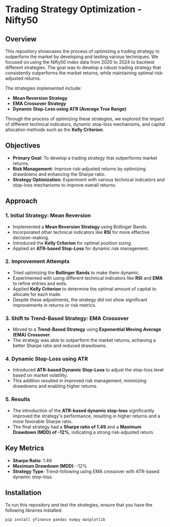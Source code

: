 # Trading Strategy Optimization - Nifty50

## Overview

This repository showcases the process of optimizing a trading strategy to outperform the market by developing and testing various techniques. We focused on using the Nifty50 index data from 2020 to 2024 to backtest different strategies. The goal was to develop a robust trading strategy that consistently outperforms the market returns, while maintaining optimal risk-adjusted returns.

The strategies implemented include:
- **Mean Reversion Strategy**
- **EMA Crossover Strategy**
- **Dynamic Stop-Loss using ATR (Average True Range)**

Through the process of optimizing these strategies, we explored the impact of different technical indicators, dynamic stop-loss mechanisms, and capital allocation methods such as the **Kelly Criterion**.

## Objectives

- **Primary Goal:** To develop a trading strategy that outperforms market returns.
- **Risk Management:** Improve risk-adjusted returns by optimizing drawdowns and enhancing the Sharpe ratio.
- **Strategy Optimization:** Experiment with various technical indicators and stop-loss mechanisms to improve overall returns.

## Approach

### 1. **Initial Strategy: Mean Reversion**
   - Implemented a **Mean Reversion Strategy** using Bollinger Bands.
   - Incorporated other technical indicators like **RSI** for more effective decision-making.
   - Introduced the **Kelly Criterion** for optimal position sizing.
   - Applied an **ATR-based Stop-Loss** for dynamic risk management.

### 2. **Improvement Attempts**
   - Tried optimizing the **Bollinger Bands** to make them dynamic.
   - Experimented with using different technical indicators like **RSI** and **EMA** to refine entries and exits.
   - Applied **Kelly Criterion** to determine the optimal amount of capital to allocate for each trade.
   - Despite these adjustments, the strategy did not show significant improvements in returns or risk metrics.

### 3. **Shift to Trend-Based Strategy: EMA Crossover**
   - Moved to a **Trend-Based Strategy** using **Exponential Moving Average (EMA) Crossover**.
   - The strategy was able to outperform the market returns, achieving a better Sharpe ratio and reduced drawdowns.

### 4. **Dynamic Stop-Loss using ATR**
   - Introduced **ATR-based Dynamic Stop-Loss** to adjust the stop-loss level based on market volatility.
   - This addition resulted in improved risk management, minimizing drawdowns and enabling higher returns.

### 5. **Results**
   - The introduction of the **ATR-based dynamic stop-loss** significantly improved the strategy's performance, resulting in higher returns and a more favorable Sharpe ratio.
   - The final strategy had a **Sharpe ratio of 1.49** and a **Maximum Drawdown (MDD) of -12%**, indicating a strong risk-adjusted return.

## Key Metrics

- **Sharpe Ratio**: 1.49
- **Maximum Drawdown (MDD)**: -12%
- **Strategy Type**: Trend-following using EMA crossover with ATR-based dynamic stop-loss.

## Installation

To run this repository and test the strategies, ensure that you have the following libraries installed:

```bash
pip install yfinance pandas numpy matplotlib
